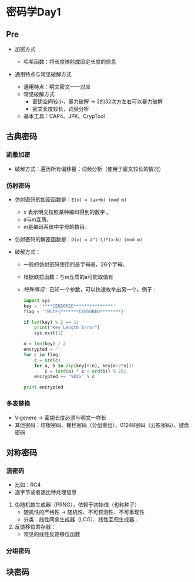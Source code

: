 # 密码学Day1

## Pre

- 加密方式
  - 哈希函数：将长度映射成固定长度的信息

- 通用特点与常见破解方式
  - 通用特点：明文密文一一对应
  - 常见破解方式
    - 密钥空间较小，暴力破解 &rarr; 2的32次方左右可以暴力破解
    - 密文长度较长，词频分析
  - 基本工具：CAP4、JPK、CrypTool

## 古典密码

### 凯撒加密

- 破解方式：遍历所有偏移量；词频分析（使用于密文较长的情况）

### 仿射密码

- 仿射密码的加密函数是：`E(x) = (ax+b) (mod m)`

  - x 表示明文按照某种编码得到的数字 。
  - a与m互质。
  - m是编码系统中字母的数目。 

- 仿射密码的解密函数是：`D(x) = a^(-1)*(x-b) (mod m)`

- 破解方式：

  - 一般的仿射密码使用的是字母表，26个字母。

  - 根据欧拉函数：与m互质的a可能取值有

  - *特殊情况*：已知一个参数，可以快速枚举出另一个。例子：

    ```python
    import sys
    key = '****CENSORED***************'
    flag = 'TWCTF{*******CENSORED********}'
    
    if len(key) % 2 == 1:
        print("Key Length Error")
        sys.exit(1)
    
    n = len(key) / 2
    encrypted = ''
    for c in flag:
        c = ord(c)
        for a, b in zip(key[0:n], key[n:2*n]):
            c = (ord(a) * c + ord(b)) % 251
        encrypted += '%02x' % c
    
    print encrypted
    ```

### 多表替换

- Vigenere &rarr; 密钥长度必须与明文一样长
- 其他密码：培根密码、栅栏密码（分组重组）、01248密码（云影密码）、键盘密码

## 对称密码

### 流密码

- 比如：RC4
- 逐字节或者逐比特处理信息

1. 伪随机数生成器（PRNG），依赖于初始值（也称种子）
   - 随机性的严格性 &rarr; 随机性、不可预测性、不可重现性
   - 分类：线性同余生成器（LCG）、线性回归生成器...
2. 反馈移位寄存器：
   - 常见的线性反馈移位函数

### 分组密码

## 块密码



